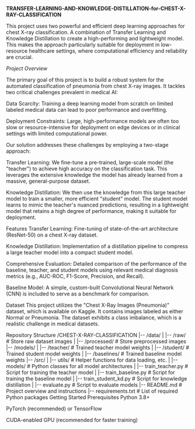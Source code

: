 
**TRANSFER-LEARNING-AND-KNOWLEDGE-DISTILLATION-for-CHEST-X-RAY-CLASSIFICATION**

This project uses two powerful and efficient deep learning approaches for chest X-ray classification. A combination of Transfer Learning and Knowledge Distillation to create a high-performing and lightweight model. This makes the approach particularly suitable for deployment in low-resource healthcare settings, where computational efficiency and reliability are crucial.

*Project Overview*

The primary goal of this project is to build a robust system for the automated classification of pneumonia from chest X-ray images. It tackles two critical challenges prevalent in medical AI:

Data Scarcity: Training a deep learning model from scratch on limited labeled medical data can lead to poor performance and overfitting.

Deployment Constraints: Large, high-performance models are often too slow or resource-intensive for deployment on edge devices or in clinical settings with limited computational power.

Our solution addresses these challenges by employing a two-stage approach:

Transfer Learning: We fine-tune a pre-trained, large-scale model (the "teacher") to achieve high accuracy on the classification task. This leverages the extensive knowledge the model has already learned from a massive, general-purpose dataset.

Knowledge Distillation: We then use the knowledge from this large teacher model to train a smaller, more efficient "student" model. The student model learns to mimic the teacher's nuanced predictions, resulting in a lightweight model that retains a high degree of performance, making it suitable for deployment.

Features
Transfer Learning: Fine-tuning of state-of-the-art architecture  (ResNet-50) on a chest X-ray dataset.

Knowledge Distillation: Implementation of a distillation pipeline to compress a large teacher model into a compact student model.

Comprehensive Evaluation: Detailed comparison of the performance of the baseline, teacher, and student models using relevant medical diagnosis metrics (e.g., AUC-ROC, F1-Score, Precision, and Recall).

Baseline Model: A simple, custom-built Convolutional Neural Network (CNN) is included to serve as a benchmark for comparison.

Dataset
This project utilizes the "Chest X-Ray Images (Pneumonia)" dataset, which is available on Kaggle. It contains images labeled as either Normal or Pneumonia. The dataset exhibits a class imbalance, which is a realistic challenge in medical datasets.

Repository Structure
/CHEST-X-RAY-CLASSIFICATION
|-- /data/
|   |-- /raw/                # Store raw dataset images
|   |-- /processed/          # Store preprocessed images
|-- /models/
|   |-- /teacher/            # Trained teacher model weights
|   |-- /student/            # Trained student model weights
|   |-- /baselines/          # Trained baseline model weights
|-- /src/
|   |-- utils/              # Helper functions for data loading, etc.
|   |-- models/             # Python classes for all model architectures
|   |-- train_teacher.py    # Script for training the teacher model
|   |-- train_baseline.py   # Script for training the baseline model
|   |-- train_student_kd.py # Script for knowledge distillation
|   |-- evaluate.py         # Script to evaluate models
|-- README.md               # Project overview and instructions
|-- requirements.txt        # List of required Python packages
Getting Started
Prerequisites
Python 3.8+

PyTorch (recommended) or TensorFlow

CUDA-enabled GPU (recommended for faster training)





